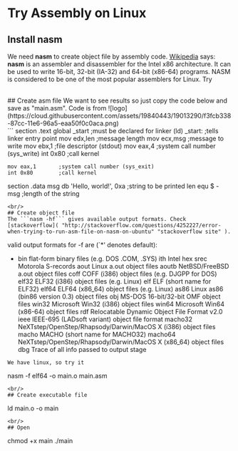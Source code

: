 # Try Assembly on Linux

## Install nasm
We need **nasm** to create object file by assembly code. [Wikipedia](https://en.wikipedia.org/wiki/Netwide_Assembler "Click me!") says: **nasm** is an assembler and disassembler for the Intel x86 architecture. It can be used to write 16-bit, 32-bit (IA-32) and 64-bit (x86-64) programs. NASM is considered to be one of the most popular assemblers for Linux. Try <br/>

<br/>
## Create asm file
We want to see results so just copy the code below and save as "main.asm". Code is from ![logo](https://cloud.githubusercontent.com/assets/19840443/19013290/f3fcb338-87cc-11e6-96a5-eaa50f0c0aca.png)<br/>
``` 
section	.text
    global _start   ;must be declared for linker (ld)
_start:	            ;tells linker entry point
    mov	edx,len     ;message length
    mov	ecx,msg     ;message to write
    mov	ebx,1       ;file descriptor (stdout)
    mov	eax,4       ;system call number (sys_write)
    int	0x80        ;call kernel
	
    mov	eax,1       ;system call number (sys_exit)
    int	0x80        ;call kernel

section	.data
msg db 'Hello, world!', 0xa  ;string to be printed
len equ $ - msg     ;length of the string
```
<br/>
## Create object file
The ```nasm -hf``` gives available output formats. Check [stackoverflow]( "http://stackoverflow.com/questions/4252227/error-when-trying-to-run-asm-file-on-nasm-on-ubuntu" "stackoverflow site" ).
```
valid output formats for -f are (`*' denotes default):
  * bin       flat-form binary files (e.g. DOS .COM, .SYS)
    ith       Intel hex
    srec      Motorola S-records
    aout      Linux a.out object files
    aoutb     NetBSD/FreeBSD a.out object files
    coff      COFF (i386) object files (e.g. DJGPP for DOS)
    elf32     ELF32 (i386) object files (e.g. Linux)
    elf       ELF (short name for ELF32) 
    elf64     ELF64 (x86_64) object files (e.g. Linux)
    as86      Linux as86 (bin86 version 0.3) object files
    obj       MS-DOS 16-bit/32-bit OMF object files
    win32     Microsoft Win32 (i386) object files
    win64     Microsoft Win64 (x86-64) object files
    rdf       Relocatable Dynamic Object File Format v2.0
    ieee      IEEE-695 (LADsoft variant) object file format
    macho32   NeXTstep/OpenStep/Rhapsody/Darwin/MacOS X (i386) object files
    macho     MACHO (short name for MACHO32)
    macho64   NeXTstep/OpenStep/Rhapsody/Darwin/MacOS X (x86_64) object files
    dbg       Trace of all info passed to output stage
```
We have linux, so try it
```
nasm -f elf64 -o main.o main.asm
```
<br/>
## Create executable file
```
ld main.o -o main
```
<br/>
## Open
```
chmod +x main
./main
```
